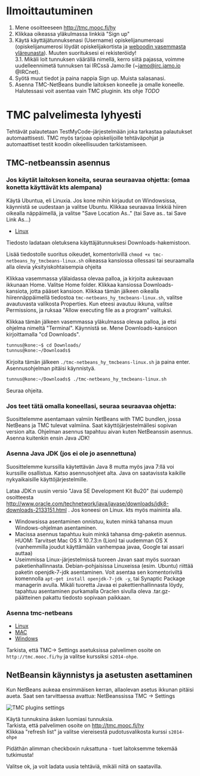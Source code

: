 # Ilmoittautuminen

1. Mene osoitteeseen http://tmc.mooc.fi/hy
2. Klikkaa oikeassa yläkulmassa linkkiä "Sign up"
3. Käytä käyttäjätunnuksenasi (Username) opiskelijanumeroasi (opiskelijanumerosi löydät opiskelijakortista ja [weboodin vasemmasta yläreunasta](weboodi.helsinki.fi/hy/)). Muuten suorituksesi ei rekisteröidy!  
3.1. Mikäli loit tunnuksen väärällä nimellä, kerro siitä pajassa, voimme uudelleennimetä tunnuksen tai IRCssä Jamo:lle  (~jamo@irc.jamo.io @IRCnet). 
4. Syötä muut tiedot ja paina nappia Sign up. Muista salasanasi.
5. Asenna TMC-NetBeans bundle laitoksen koneelle ja omalle koneelle. Halutessasi voit asentaa vain TMC pluginin. kts ohje *TODO* 

# TMC palvelimesta lyhyesti

Tehtävät palautetaan TestMyCode-järjestelmään joka tarkastaa palautukset automaattisesti. TMC myös tarjoaa opiskelijoille tehtäväpohjat ja automaattiset testit koodin oikeellisuuden tarkistamiseen.


## TMC-netbeanssin asennus

### Jos käytät laitoksen koneita, seuraa seuraavaa ohjetta: (omaa konetta käyttävät kts alempana)

Käytä Ubuntua, eli Linuxia. Jos kone mihin kirjaudut on Windowsissa, käynnistä se uudestaan ja valitse Ubuntu. Klikkaa seuraavaa linkkiä hiiren oikealla näppäimellä, ja valitse "Save Location As.." (tai Save as.. tai Save Link As...)

* [Linux](http://update.testmycode.net/installers/tmc-netbeans_hy/tmc-netbeans_hy_tmcbeans-linux.sh)

Tiedosto ladataan oletuksena käyttäjätunnuksesi Downloads-hakemistoon. 

Lisää tiedostolle suoritus oikeudet, komentorivillä `chmod +x tmc-netbeans_hy_tmcbeans-linux.sh` oikeassa kansiossa ollessasi tai seuraamalla alla olevia yksityiskohtaisempia ohjeita

Klikkaa vasemmassa ylälaidassa olevaa palloa, ja kirjoita aukeavaan ikkunaan Home. Valitse Home folder. Klikkaa kansiossa Downloads-kansiota, jotta pääset kansioon. Klikkaa tämän jälkeen oikealla hiirennäppäimellä tiedostoa `tmc-netbeans_hy_tmcbeans-linux.sh`, valitse avautuvasta valikosta Properties. Kun eteesi avautuu ikkuna, valitse Permissions, ja ruksaa "Allow executing file as a program" valituksi. 

Klikkaa tämän jälkeen vasemmassa yläkulmassa olevaa palloa, ja etsi ohjelma nimeltä "Terminal". Käynnistä se. Mene Downloads-kansioon kirjoittamalla "cd Downloads". 

```bash
tunnus@kone:~$ cd Downloads/
tunnus@kone:~/Downloads$ 
``` 

Kirjoita tämän jälkeen `./tmc-netbeans_hy_tmcbeans-linux.sh` ja paina enter. Asennusohjelman pitäisi käynnistyä.

```bash
tunnus@kone:~/Downloads$ ./tmc-netbeans_hy_tmcbeans-linux.sh 
```

Seuraa ohjeita. 

### Jos teet tätä omalla koneellasi, seuraa seuraavaa ohjetta:

Suosittelemme asentamaan valmiin NetBeans with TMC bundlen, jossa NetBeans ja TMC tulevat valmiina. Saat käyttöjärjestelmällesi sopivan version alta. Ohjelman asennus tapahtuu aivan kuten NetBeanssin asennus. Asenna kuitenkin ensin Java JDK!

### Asenna Java JDK (jos ei ole jo asennettuna)

Suosittelemme kurssilla käytettävän Java 8 mutta myös java 7:llä voi kurssille osallistua. Katso asennusohjeet alta.
Java on saatavissta kaikille nykyaikaisille käyttöjärjestelmille.

Lataa JDK:n uusin versio "Java SE Development Kit 8u20" (tai uudempi) osoitteesta http://www.oracle.com/technetwork/java/javase/downloads/jdk8-downloads-2133151.html . Jos koneesi on Linux. kts myös maininta alla.

* Windowsissa asentaminen onnistuu, kuten minkä tahansa muun Windows-ohjelman asentaminen.
* Macissa asennus tapahtuu kuin minkä tahansa dmg-paketin asennus. HUOM: Tarvitset Mac OS X 10.7.3:n (Lion) tai uudemman OS X (vanhemmilla joudut käyttämään vanhempaa javaa, Google tai assari auttaa)
* Useimmissa Linux-järjestelmissä tuoreen Javan saat myös suoraan paketienhallinnasta. Debian-pohjaisissa Linuxeissa (esim. Ubuntu) riittää paketin openjdk-7-jdk asentaminen. Voit asentaa sen komentoriviltä komennolla `apt-get install openjdk-7-jdk -y`, tai Synaptic Package managerin avulla. Mikäli tuoretta Javaa ei pakettienhallinnasta löydy, tapahtuu asentaminen purkamalla Oraclen sivulla oleva .tar.gz-päätteinen pakattu tiedosto sopivaan paikkaan.


### Asenna tmc-netbeans

* [Linux](http://update.testmycode.net/installers/tmc-netbeans_hy/tmc-netbeans_hy_tmcbeans-linux.sh)
* [MAC](http://update.testmycode.net/installers/tmc-netbeans_hy/tmc-netbeans_hy_tmcbeans-macosx.tgz)
* [Windows](http://update.testmycode.net/installers/tmc-netbeans_hy/tmc-netbeans_hy_tmcbeans-windows.exe)

Tarkista, että TMC-> Settings asetuksissa palvelimen osoite on `http://tmc.mooc.fi/hy` ja valitse kurssiksi `s2014-ohpe`.


## NetBeansin käynnistys ja asetusten asettaminen

Kun NetBeans aukeaa ensimmäisen kerran, allaolevan asetus ikkunan pitäisi aueta. Saat sen tarvittaessa avattua: NetBeanssissa TMC -> Settings

![TMC plugins settings](https://www.cs.helsinki.fi/u/jarmoiso/tmcee/tmc-settings.jpg "TMC plugins settings")  

Käytä tunnuksina äsken luomiasi tunnuksia.  
Tarkista, että palvelimen osoite on http://tmc.mooc.fi/hy  
Klikkaa "refresh list" ja valitse viereisestä pudotusvalikosta kurssi `s2014-ohpe`  

Pidäthän alimman checkboxin ruksattuna - tuet laitoksemme tekemää tutkimusta!

Valitse ok, ja voit ladata uusia tehtäviä, mikäli niitä on saatavilla.
